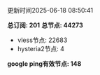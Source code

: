 更新时间2025-06-18 08:50:41

**总订阅: 201**
**总节点: 44273**
- vless节点: 22683
- hysteria2节点: 4

**google ping有效节点: 148**
